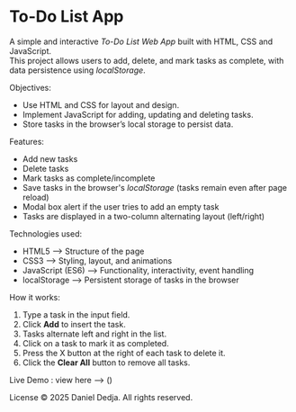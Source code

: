 # To-Do List App

A simple and interactive *To-Do List Web App* built with HTML, CSS and JavaScript.  
This project allows users to add, delete, and mark tasks as complete, with data persistence using *localStorage*.


Objectives:
- Use HTML and CSS for layout and design.
- Implement JavaScript for adding, updating and deleting tasks.
- Store tasks in the browser’s local storage to persist data.


Features:
- Add new tasks  
- Delete tasks  
- Mark tasks as complete/incomplete  
- Save tasks in the browser's *localStorage* (tasks remain even after page reload)  
- Modal box alert if the user tries to add an empty task  
- Tasks are displayed in a two-column alternating layout (left/right)  


Technologies used:
- HTML5 --> Structure of the page  
- CSS3 --> Styling, layout, and animations  
- JavaScript (ES6) --> Functionality, interactivity, event handling  
- localStorage --> Persistent storage of tasks in the browser  


How it works:
1. Type a task in the input field.  
2. Click **Add** to insert the task.  
3. Tasks alternate left and right in the list.  
4. Click on a task to mark it as completed.  
5. Press the X button at the right of each task to delete it.  
6. Click the **Clear All** button to remove all tasks.  


Live Demo : view here --> ()


License © 2025 Daniel Dedja. All rights reserved.
